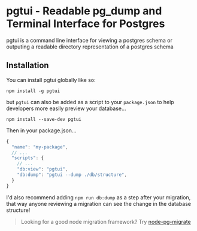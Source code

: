 # pgtui - Readable pg_dump and Terminal Interface for Postgres

pgtui is a command line interface for viewing a postgres schema or outputing a readable directory representation of a postgres schema

## Installation

You can install pgtui globally like so:

`npm install -g pgtui`

but `pgtui` can also be added as a script to your `package.json` to help
developers more easily preview your database...

```
npm install --save-dev pgtui
```

Then in your package.json...

```javascript
{
  "name": "my-package",
  // ...
  "scripts": {
    // ...
    "db:view": "pgtui",
    "db:dump": "pgtui --dump ./db/structure",
  }
}
```

I'd also recommend adding `npm run db:dump` as a step after your migration, that way anyone reviewing a migration can see the change in the database structure!

> Looking for a good node migration framework? Try [node-pg-migrate](https://github.com/salsita/node-pg-migrate)
